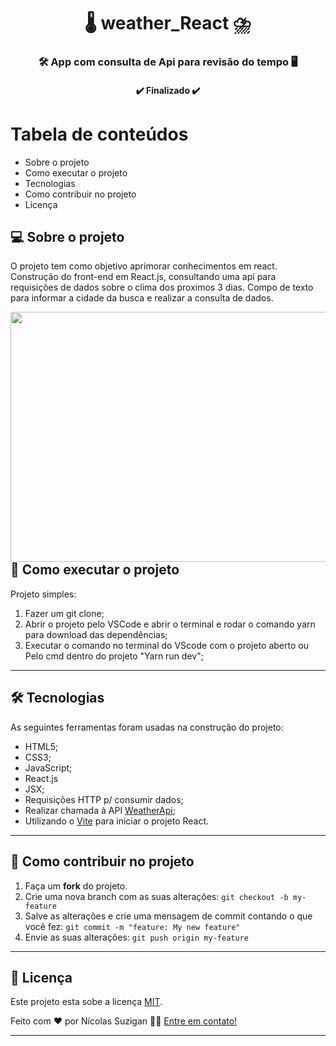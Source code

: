 <h1 align="center">
     🌡️ weather_React ⛈️
</h1>

<h3 align="center">
    🛠 App com consulta de Api para revisão do tempo 🖥️
</h3>

<h4 align="center">
	✔️ Finalizado ✔️
</h4>

Tabela de conteúdos
=================
<!--ts-->
   * Sobre o projeto
   * Como executar o projeto
   * Tecnologias
   * Como contribuir no projeto
   * Licença
   
<!--te-->


## 💻 Sobre o projeto
  O projeto tem como objetivo aprimorar conhecimentos em react.
  Construção do front-end em React.js, consultando uma api para requisições de dados sobre o clima dos proximos 3 dias.
  Compo de texto para informar a cidade da busca e realizar a consulta de dados.
  
  
  <img align="right" width="600" height="400" src="https://user-images.githubusercontent.com/28414038/126520297-546e4e99-d39c-41f4-9408-079d98a8945f.jpeg">
 
---

## 🚀 Como executar o projeto
  Projeto simples:
  
  1. Fazer um git clone;
  2. Abrir o projeto pelo VSCode e abrir o terminal e rodar o comando yarn para download das dependências;
  3. Executar o comando  no terminal do VScode com o projeto aberto ou Pelo cmd dentro do projeto "Yarn run dev";

---

## 🛠 Tecnologias

As seguintes ferramentas foram usadas na construção do projeto: 

- HTML5;
- CSS3;
- JavaScript;
- React.js
- JSX;
- Requisições HTTP p/ consumir dados;
- Realizar chamada à API [WeatherApi](https://github.com/robertoduessmann/weather-api);
- Utilizando o [Vite](https://vitejs.dev/guide/) para iniciar o projeto React.

---

## 💪 Como contribuir no projeto

1. Faça um **fork** do projeto.
2. Crie uma nova branch com as suas alterações: `git checkout -b my-feature`
3. Salve as alterações e crie uma mensagem de commit contando o que você fez: `git commit -m "feature: My new feature"`
4. Envie as suas alterações: `git push origin my-feature`

---
 
## 📝 Licença

Este projeto esta sobe a licença [MIT](./LICENSE).

Feito com ❤️ por Nícolas Suzigan 👋🏽 [Entre em contato!](https://www.linkedin.com/in/nicolassuzigan/)

---
